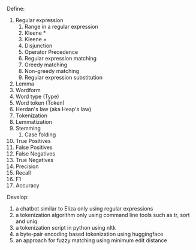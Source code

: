 Define:

1. Regular expression
   1. Range in a regular expression
   2. Kleene *
   3. Kleene +
   4. Disjunction
   5. Operator Precedence
   6. Regular expression matching
   7. Greedy matching
   8. Non-greedy matching
   9. Regular expression substitution
2. Lemma
3. Wordform
4. Word type (Type)
5. Word token (Token)
6. Herdan's law (aka Heap's law)
7. Tokenization
8. Lemmatization
9. Stemming
   1. Case folding
10. True Positives
11. False Positives
12. False Negatives
13. True Negatives
14. Precision
15. Recall
16. F1
17. Accuracy

Develop:

1. a chatbot similar to Eliza only using regular expressions
2. a tokenization algorithm only using command line tools such as tr, sort and uniq
3. a tokenization script in python using nltk
4. a byte-pair encoding based tokenization using huggingface
5. an approach for fuzzy matching using minimum edit distance
